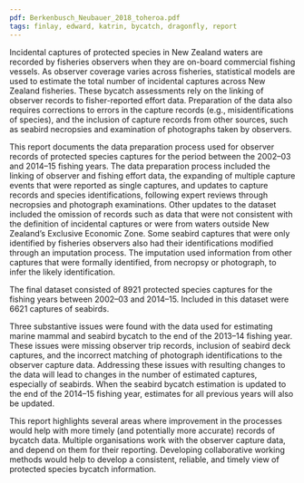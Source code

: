 ```yaml
---
pdf: Berkenbusch_Neubauer_2018_toheroa.pdf
tags: finlay, edward, katrin, bycatch, dragonfly, report
---
```

Incidental captures of protected species in New Zealand waters are recorded by fisheries observers when
they are on-board commercial fishing vessels. As observer coverage varies across fisheries, statistical
models are used to estimate the total number of incidental captures across New Zealand fisheries. These
bycatch assessments rely on the linking of observer records to fisher-reported effort data. Preparation
of the data also requires corrections to errors in the capture records (e.g., misidentifications of species),
and the inclusion of capture records from other sources, such as seabird necropsies and examination of
photographs taken by observers.

This report documents the data preparation process used for observer records of protected species captures
for the period between the 2002–03 and 2014–15 fishing years. The data preparation process included
the linking of observer and fishing effort data, the expanding of multiple capture events that were
reported as single captures, and updates to capture records and species identifications, following expert
reviews through necropsies and photograph examinations. Other updates to the dataset included the
omission of records such as data that were not consistent with the definition of incidental captures or
were from waters outside New Zealand’s Exclusive Economic Zone. Some seabird captures that were
only identified by fisheries observers also had their identifications modified through an imputation process.
The imputation used information from other captures that were formally identified, from necropsy
or photograph, to infer the likely identification.

The final dataset consisted of 8921 protected species captures for the fishing years between 2002–03 and
2014–15. Included in this dataset were 6621 captures of seabirds.

Three substantive issues were found with the data used for estimating marine mammal and seabird
bycatch to the end of the 2013–14 fishing year. These issues were missing observer trip records, inclusion
of seabird deck captures, and the incorrect matching of photograph identifications to the observer
capture data. Addressing these issues with resulting changes to the data will lead to changes in the number
of estimated captures, especially of seabirds. When the seabird bycatch estimation is updated to the
end of the 2014–15 fishing year, estimates for all previous years will also be updated.

This report highlights several areas where improvement in the processes would help with more timely
(and potentially more accurate) records of bycatch data. Multiple organisations work with the observer
capture data, and depend on them for their reporting. Developing collaborative working methods would
help to develop a consistent, reliable, and timely view of protected species bycatch information.
